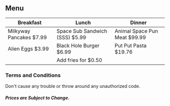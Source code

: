 ## Menu

Breakfast | Lunch | Dinner
----------|-------|-------
Milkyway Pancakes $7.99 | Space Sub Sandwich (SSS) $5.99 | Animal Space Pun Meat $99.99
Alien Eggs        $3.99 | Black Hole Burger        $6.99 | Put Put Pasta         $19.76
                        | Add fries for            $0.50 |                             

### Terms and Conditions

Don't cause any trouble or throw around any unauthorized code.

##### Prices are Subject to Change.
